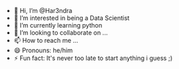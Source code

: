 - 👋 Hi, I’m @Har3ndra
- 👀 I’m interested in being a Data Scientist
- 🌱 I’m currently learning python
- 💞️ I’m looking to collaborate on ...
- 📫 How to reach me ...
- 😄 Pronouns: he/him
- ⚡ Fun fact: It's never too late to start anything i guess ;)

<!---
Har3ndra/Har3ndra is a ✨ special ✨ repository because its `README.md` (this file) appears on your GitHub profile.
You can click the Preview link to take a look at your changes.
--->
